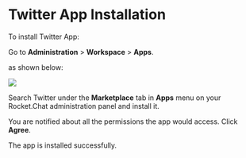 # Twitter App Installation

To install Twitter App:

Go to **Administration** > **Workspace** > **Apps**.

as shown below:

![](<../../../../../.gitbook/assets/2021-11-20\_23-29-48 (1) (1) (1) (1) (12) (10) (1) (1) (1) (1) (1) (11) (1).png>)

Search Twitter under the **Marketplace** tab in **Apps** menu on your Rocket.Chat administration panel and install it.

You are notified about all the permissions the app would access. Click **Agree**.

The app is installed successfully.
